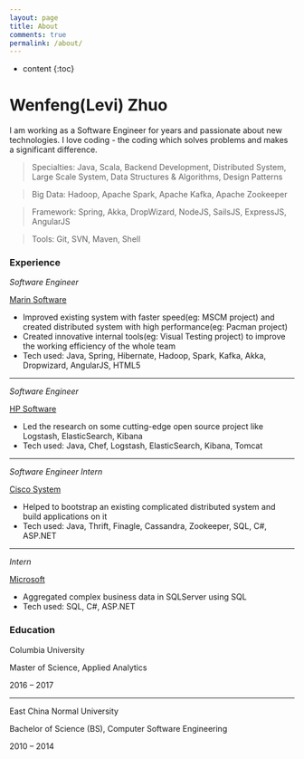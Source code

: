 ```yaml
---
layout: page
title: About
comments: true
permalink: /about/
---
```


* content
{:toc}

Wenfeng(Levi) Zhuo
=======================
I am working as a Software Engineer for years and passionate about new technologies. I love coding - the coding which solves problems and makes a significant difference.

> Specialties: Java, Scala, Backend Development, Distributed System, Large Scale System, Data Structures & Algorithms, Design Patterns

> Big Data: Hadoop, Apache Spark, Apache Kafka, Apache Zookeeper

> Framework: Spring, Akka, DropWizard, NodeJS, SailsJS, ExpressJS, AngularJS

> Tools: Git, SVN, Maven, Shell

### Experience
_Software Engineer_

[Marin Software](http://www.marinsoftware.com)
- Improved existing system with faster speed(eg: MSCM project) and created distributed system with high performance(eg: Pacman project)
- Created innovative internal tools(eg: Visual Testing project) to improve the working efficiency of the whole team
- Tech used: Java, Spring, Hibernate, Hadoop, Spark, Kafka, Akka, Dropwizard, AngularJS, HTML5

---

_Software Engineer_

[HP Software](https://www.hpe.com)
- Led the research on some cutting-edge open source project like Logstash, ElasticSearch, Kibana
- Tech used: Java, Chef, Logstash, ElasticSearch, Kibana, Tomcat

---

_Software Engineer Intern_

[Cisco System](http://www.cisco.com)
- Helped to bootstrap an existing complicated distributed system and build applications on it
- Tech used: Java, Thrift, Finagle, Cassandra, Zookeeper, SQL, C#, ASP.NET

---

_Intern_

[Microsoft](http://www.microsoft.com)
- Aggregated complex business data in SQLServer using SQL
- Tech used: SQL, C#, ASP.NET

### Education
Columbia University

Master of Science, Applied Analytics

2016 – 2017

---

East China Normal University

Bachelor of Science (BS), Computer Software Engineering

2010 – 2014


